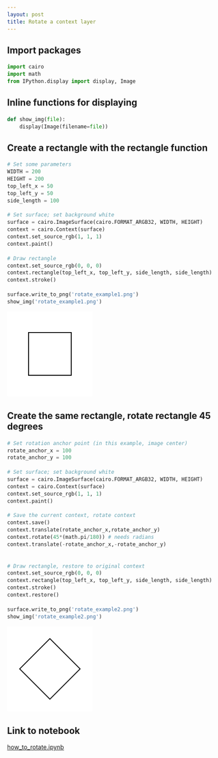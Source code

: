 ```yaml
---
layout: post
title: Rotate a context layer  
---
```

## Import packages
```python 
import cairo
import math
from IPython.display import display, Image
```

## Inline functions for displaying  
```python 
def show_img(file):
    display(Image(filename=file))
```

## Create a rectangle with the rectangle function   
```python
# Set some parameters
WIDTH = 200  
HEIGHT = 200  
top_left_x = 50  
top_left_y = 50  
side_length = 100

# Set surface; set background white  
surface = cairo.ImageSurface(cairo.FORMAT_ARGB32, WIDTH, HEIGHT)
context = cairo.Context(surface)
context.set_source_rgb(1, 1, 1)
context.paint()  

# Draw rectangle  
context.set_source_rgb(0, 0, 0)
context.rectangle(top_left_x, top_left_y, side_length, side_length)  
context.stroke()  

surface.write_to_png('rotate_example1.png')
show_img('rotate_example1.png')
```
![](https://raw.githubusercontent.com/nickwan/how_to_rotate/master/rotate_example1.png)

## Create the same rectangle, rotate rectangle 45 degrees   
```python
# Set rotation anchor point (in this example, image center)
rotate_anchor_x = 100 
rotate_anchor_y = 100 

# Set surface; set background white  
surface = cairo.ImageSurface(cairo.FORMAT_ARGB32, WIDTH, HEIGHT)
context = cairo.Context(surface)
context.set_source_rgb(1, 1, 1)
context.paint()  

# Save the current context, rotate context
context.save()
context.translate(rotate_anchor_x,rotate_anchor_y)
context.rotate(45*(math.pi/180)) # needs radians 
context.translate(-rotate_anchor_x,-rotate_anchor_y)


# Draw rectangle, restore to original context  
context.set_source_rgb(0, 0, 0)
context.rectangle(top_left_x, top_left_y, side_length, side_length)  
context.stroke()  
context.restore()

surface.write_to_png('rotate_example2.png')
show_img('rotate_example2.png')
```
![](https://raw.githubusercontent.com/nickwan/how_to_rotate/master/rotate_example2.png)

## Link to notebook
[how_to_rotate.ipynb](https://github.com/nickwan/how_to_rotate/blob/master/how_to_rotate.ipynb)
